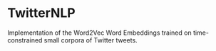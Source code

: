 # TwitterNLP
Implementation of the Word2Vec Word Embeddings trained on time-constrained small corpora of Twitter tweets.
